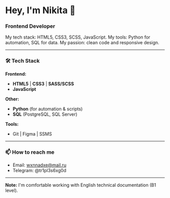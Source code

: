 # Hey, I'm Nikita 👋

### Frontend Developer

My tech stack: HTML5, CSS3, SCSS, JavaScript. My tools: Python for automation, SQL for data. My passion: clean code and responsive design.

---

### 🛠 Tech Stack

**Frontend:**
- **HTML5** | **CSS3** | **SASS/SCSS**
- **JavaScript**

**Other:**
- **Python** (for automation & scripts)
- **SQL** (PostgreSQL, SQL Server)

**Tools:**
- Git | Figma | SSMS

---


### 📫 How to reach me
- Email: wxnnadxe@mail.ru
- Telegram: @tr1pl3s6xg0d

---

**Note:** I'm comfortable working with English technical documentation (B1 level).
